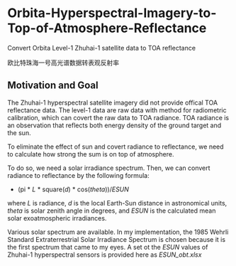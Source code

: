 # Orbita-Hyperspectral-Imagery-to-Top-of-Atmosphere-Reflectance
Convert Orbita Level-1 Zhuhai-1 satellite data to TOA reflectance

欧比特珠海一号高光谱数据转表观反射率



## Motivation and Goal

The Zhuhai-1 hyperspectral satellite imagery did not provide offical TOA reflectance data. 
The level-1 data are raw data with method for radiometric calibration, which can covert the raw data to TOA radiance. 
TOA radiance is an observation that reflects both energy density of the ground target and the sun. 

To eliminate the effect of sun and covert radiance to reflectance, we need to calculate how strong the sum is on top of atmosphere. 

To do so, we need a solar irradiance spectrum. Then, we can convert radiance to reflectance by the following formula:

- (pi * *L* * square(*d*) * cos(*theta*))/*ESUN*

where *L* is radiance, *d* is the local Earth-Sun distance in astronomical units, *theta* is solar zenith angle in degrees, and *ESUN* is the calculated mean solar exoatmospheric irradiances.

Various solar spectrum are available. In my implementation, the 1985 Wehrli Standard Extraterrestrial Solar Irradiance Spectrum is chosen because it is the first spectrum that came to my eyes. A set ot the *ESUN* values of Zhuhai-1 hyperspectral sensors is provided here as *ESUN_obt.xlsx*

